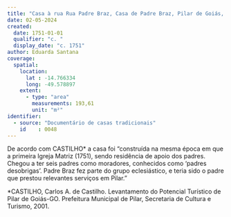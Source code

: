 ```yaml
---
title: "Casa à rua Rua Padre Braz, Casa de Padre Braz, Pilar de Goiás, GO"
date: 02-05-2024
created:
  date: 1751-01-01
  qualifier: "c. "
  display_date: "c. 1751"
author: Eduarda Santana
coverage:
  spatial:
    location:
      lat : -14.766334
      long: -49.578897
    extent:
      - type: "area"
        measurements: 193,61
        unit: "m²"
identifier:
  - source: "Documentário de casas tradicionais"
    id    : 0048
---
```


De acordo com CASTILHO* a casa foi “construída na mesma época em que a primeira Igreja Matriz (1751), sendo residência de apoio dos padres. Chegou a ter seis padres como moradores, conhecidos como ‘padres desobrigas’. Padre Braz fez parte do grupo eclesiástico, e teria sido o padre que prestou relevantes serviços em Pilar.”

*CASTILHO, Carlos A. de Castilho. Levantamento do Potencial Turístico de Pilar de Goiás-GO. Prefeitura Municipal de Pilar, Secretaria de Cultura e Turismo, 2001.
